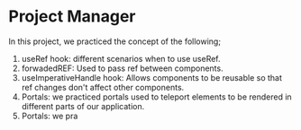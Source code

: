 # Project Manager
In this project, we practiced the concept of the following;

1. useRef hook: different scenarios when to use useRef.
2. forwadedREF: Used to pass ref between components.
3. useImperativeHandle hook: Allows components to be reusable so that ref changes don't affect other components.
4. Portals: we practiced portals used to teleport elements to be rendered in different parts of our application.
4. Portals: we pra